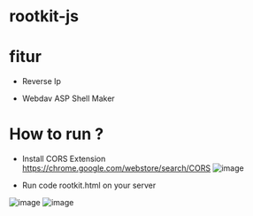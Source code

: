 # rootkit-js

# fitur

- Reverse Ip

- Webdav ASP Shell Maker

# How to run ?

- Install CORS Extension
https://chrome.google.com/webstore/search/CORS
![image](https://user-images.githubusercontent.com/49135753/217458461-b6e48f78-579c-47c7-bc71-d6723c50e9a5.png)

- Run code rootkit.html on your server

![image](https://user-images.githubusercontent.com/49135753/217458582-33318d65-6b98-44bf-812b-c6158425695a.png)
![image](https://user-images.githubusercontent.com/49135753/217458645-f28b4e29-63d2-48d7-aa63-efe5dbd1db3f.png)
